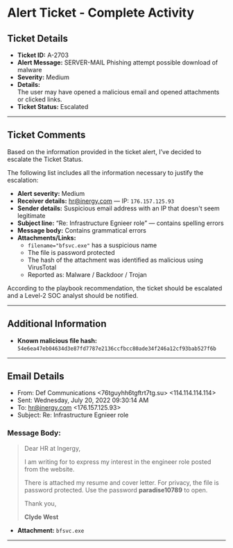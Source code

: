 # Alert Ticket - Complete Activity

## Ticket Details

- **Ticket ID:** A-2703  
- **Alert Message:** SERVER-MAIL Phishing attempt possible download of malware  
- **Severity:** Medium  
- **Details:**  
  The user may have opened a malicious email and opened attachments or clicked links.  
- **Ticket Status:** Escalated

---

## Ticket Comments

Based on the information provided in the ticket alert, I’ve decided to escalate the Ticket Status.

The following list includes all the information necessary to justify the escalation:

- **Alert severity:** Medium  
- **Receiver details:** hr@inergy.com — IP: `176.157.125.93`  
- **Sender details:** Suspicious email address with an IP that doesn't seem legitimate  
- **Subject line:** “Re: Infrastructure Egnieer role” — contains spelling errors  
- **Message body:** Contains grammatical errors  
- **Attachments/Links:**  
  - `filename="bfsvc.exe"` has a suspicious name  
  - The file is password protected  
  - The hash of the attachment was identified as malicious using VirusTotal  
  - Reported as: Malware / Backdoor / Trojan

According to the playbook recommendation, the ticket should be escalated and a Level-2 SOC analyst should be notified.

---

## Additional Information

- **Known malicious file hash:**  
  `54e6ea47eb04634d3e87fd7787e2136ccfbcc80ade34f246a12cf93bab527f6b`

---

## Email Details

 - From: Def Communications <76tguyhh6tgftrt7tg.su> <114.114.114.114>
 - Sent: Wednesday, July 20, 2022 09:30:14 AM
 - To: hr@inergy.com <176.157.125.93>
 - Subject: Re: Infrastructure Egnieer role

### Message Body:

> Dear HR at Ingergy,  
>  
> I am writing for to express my interest in the engineer role posted from the website.  
>  
> There is attached my resume and cover letter. For privacy, the file is password protected. Use the password **paradise10789** to open.  
>  
> Thank you,  
>  
> **Clyde West**

- **Attachment:** `bfsvc.exe`

---

